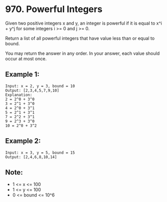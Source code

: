 # 970. Powerful Integers

Given two positive integers x and y, an integer is powerful if it is equal to x^i + y^j for some integers i >= 0 and j >= 0.

Return a list of all powerful integers that have value less than or equal to bound.

You may return the answer in any order.  In your answer, each value should occur at most once.

## Example 1:

```
Input: x = 2, y = 3, bound = 10
Output: [2,3,4,5,7,9,10]
Explanation: 
2 = 2^0 + 3^0
3 = 2^1 + 3^0
4 = 2^0 + 3^1
5 = 2^1 + 3^1
7 = 2^2 + 3^1
9 = 2^3 + 3^0
10 = 2^0 + 3^2
```

## Example 2:

```
Input: x = 3, y = 5, bound = 15
Output: [2,4,6,8,10,14]
```

## Note:

* 1 <= x <= 100
* 1 <= y <= 100
* 0 <= bound <= 10^6